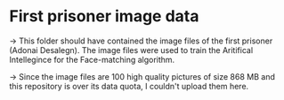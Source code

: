 # First prisoner image data

-> This folder should have contained the image files of the first prisoner (Adonai Desalegn). The image files were used to train the Aritifical Intellegince for the Face-matching algorithm.

-> Since the image files are 100 high quality pictures of size 868 MB and this repository is over its data quota, I couldn't upload them here.
